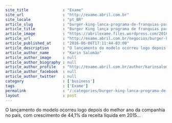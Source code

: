```yaml
---
site_title               : "Exame"
site_url                 : "http://exame.abril.com.br"
site_locale              : "pt_BR"
article_slug             : "burger-king-lanca-programa-de-franquias-para-se-expandir"
article_title            : "Burger King lança programa de franquias para se expandir"
article_image            : "https://abrilexame.files.wordpress.com/2016/09/size_960_16_9_comercial_russo_para_o_burger_king_incentiva_vicio_em_whoppers.jpg?quality=70&strip=all&w=960"
article_url              : "http://exame.abril.com.br/negocios/burger-king-lanca-programa-de-franquias-para-se-expandir/"
article_published_at     : "2016-06-06T17:11:44-03:00"
article_description      : "O lançamento do modelo ocorreu logo depois do melhor ano da companhia no país, com crescimento de 44,1% da receita líquida em 2015..."
article_author_name      : "Karin Salomão"
article_author_image     : null
article_author_biography : null
article_author_profile   : "http://exame.abril.com.br/author/karinsalomaoexame/"
article_author_facebook  : null
article_author_twitter   : null
category                 : ['business']
tags                     : ['Exame']
permalink                : "/:categories/burger-king-lanca-programa-de-franquias-para-se-expandir/"
layout                   : post
---
```


O lançamento do modelo ocorreu logo depois do melhor ano da companhia no país, com crescimento de 44,1% da receita líquida em 2015...
